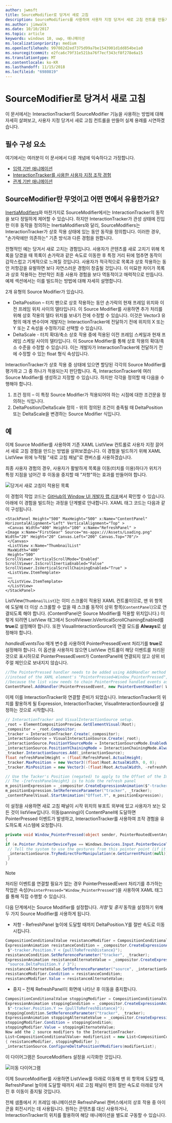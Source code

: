 ```yaml
---
author: jwmsft
title: SourceModifier로 당겨서 새로 고침
description: SourceModifiers를 사용하여 사용자 지정 당겨서 새로 고침 컨트롤 만들기
ms.author: jimwalk
ms.date: 10/10/2017
ms.topic: article
keywords: windows 10, uwp, 애니메이션
ms.localizationpriority: medium
ms.openlocfilehash: 997082d2ed7375d99a7be1543901d1dd854be1a0
ms.sourcegitcommit: e2fca6c79f31e521ba76f7ecf343cf8f278e6a15
ms.translationtype: MT
ms.contentlocale: ko-KR
ms.lasthandoff: 11/15/2018
ms.locfileid: "6980819"
---
```

# <a name="pull-to-refresh-with-source-modifiers"></a>SourceModifier로 당겨서 새로 고침

이 문서에서는 InteractionTracker의 SourceModifier 기능을 사용하는 방법에 대해 자세히 살펴보고, 사용자 지정 당겨서 새로 고침 컨트롤을 만들어 실제 용례를 시연하겠습니다.

## <a name="prerequisites"></a>필수 구성 요소

여기에서는 여러분이 이 문서에서 다룬 개념에 익숙하다고 가정합니다.

- [입력 기반 애니메이션](input-driven-animations.md)
- [InteractionTracker를 사용한 사용자 지정 조작 경험](interaction-tracker-manipulations.md)
- [관계 기반 애니메이션](relation-animations.md)

## <a name="what-is-a-sourcemodifier-and-why-are-they-useful"></a>SourceModifier란 무엇이고 어떤 면에서 유용한가요?

[InertiaModifiers](inertia-modifiers.md)와 마찬가지로 SourceModifier에서는 InteractionTracker의 동작을 보다 정밀하게 제어할 수 있습니다. 하지만 InteractionTracker가 관성 상태에 진입한 이후 동작을 정의하는 InertiaModifiers와 달리, SourceModifiers는 InteractionTracker가 상호 작용 상태에 있는 동안 동작을 정의합니다. 이러한 경우, "손가락에만 의존하는" 기존 방식과 다른 경험을 원합니다.

전형적인 예는 당겨서 새로 고치는 경험입니다. 사용자가 콘텐츠를 새로 고치기 위해 목록을 당겼을 때 목록이 손가락과 같은 속도로 이동한 후 특정 거리 뒤에 멈추면 동작이 갑작스럽고 기계적으로 느껴질 것입니다. 사용자가 적극적으로 목록과 상호 작용하는 동안 저항감을 유발하면 보다 자연스러운 경험이 창출될 것입니다. 이 미묘한 차이가 목록과 상호 작용하는 전반적인 최종 사용자 경험을 보다 역동적이고 매력적으로 만듭니다. 예제 섹션에서는 이를 빌드하는 방법에 대해 자세히 설명합니다.

2개 유형의 Source Modifier가 있습니다.

- DeltaPosition – 터치 팬으로 상호 작용하는 동안 손가락의 현재 프레임 위치와 이전 프레임 위치 사이의 델타입니다. 이 Source Modifier를 사용하면 추가 처리를 위해 상호 작용의 델타 위치를 보내기 전에 수정할 수 있습니다. 이것은 Vector3 유형의 매개 변수이며 개발자는 InteractionTracker에 전달하기 전에 위치의 X 또는 Y 또는 Z 속성을 수정하기로 선택할 수 있습니다.
- DeltaScale - 터치 확대/축소 상호 작용 중에 적용된 이전 프레임 스케일과 현재 프레임 스케일 사이의 델타입니다. 이 Source Modifier를 통해 상호 작용의 확대/축소 수준을 수정할 수 있습니다. 이는 개발자가 InteractionTracker에 전달하기 전에 수정할 수 있는 float 형식 속성입니다.

InteractionTracker가 상호 작용 중 상태에 있으면 할당된 각각의 Source Modifier를 평가하고 그 중 하나가 적용되는지 판단합니다. 즉, InteractionTracker에 여러 Source Modifier를 생성하고 지정할 수 있습니다. 하지만 각각을 정의할 때 다음을 수행해야 합니다.

1. 조건 정의 – 이 특정 Source Modifier가 적용되어야 하는 시점에 대한 조건문을 정의하는 식입니다.
1. DeltaPosition/DeltaScale 정의 - 위의 정의된 조건이 충족될 때 DeltaPosition 또는 DeltaScale을 변경하는 Source Modifier 식입니다.

## <a name="example"></a>예

이제 Source Modifier를 사용하여 기존 XAML ListView 컨트롤로 사용자 지정 끌어서 새로 고침 경험을 만드는 방법을 살펴보겠습니다. 이 경험을 빌드하기 위해 XAML ListView 위에 누적될 "새로 고침 패널"로 캔버스를 사용하겠습니다.

최종 사용자 경험의 경우, 사용자가 활발하게 목록을 이동(터치를 이용)하다가 위치가 특정 지점을 넘어간 후 이동을 중지할 때 "저항"하는 효과를 만들어야 합니다.

![당겨서 새로 고침이 적용된 목록](images/animation/city-list.gif)

이 경험의 작업 코드는 [GitHub의 Window UI 개발자 랩 리포](https://github.com/Microsoft/WindowsUIDevLabs)에서 확인할 수 있습니다. 아래에 이 경험을 빌드하는 과정을 단계별로 안내합니다.
XAML 태그 코드는 다음과 같이 구성됩니다.

```xaml
<StackPanel Height="500" MaxHeight="500" x:Name="ContentPanel" HorizontalAlignment="Left" VerticalAlignment="Top" >
 <Canvas Width="400" Height="100" x:Name="RefreshPanel" >
<Image x:Name="FirstGear" Source="ms-appx:///Assets/Loading.png" Width="20" Height="20" Canvas.Left="200" Canvas.Top="70"/>
 </Canvas>
 <ListView x:Name="ThumbnailList"
 MaxWidth="400"
 Height="500"
ScrollViewer.VerticalScrollMode="Enabled" ScrollViewer.IsScrollInertiaEnabled="False" ScrollViewer.IsVerticalScrollChainingEnabled="True" >
 <ListView.ItemTemplate>
 ……
 </ListView.ItemTemplate>
 </ListView>
</StackPanel>
```

ListView(`ThumbnailList`)는 이미 스크롤이 적용된 XAML 컨트롤이므로, 맨 위 항목에 도달해 더 이상 스크롤할 수 없을 때 스크롤 동작이 상위 항목(`ContentPanel`)으로 연결되도록 해야 합니다. (ContentPanel은 Source Modifier를 적용할 위치입니다.) 이렇게 되려면 ListView 태그에서 ScrollViewer.IsVerticalScrollChainingEnabled를 **true**로 설정해야 합니다. 또한 VisualInteractionSource의 연결 모드를 **Always**로 설정해야 합니다.

_handledEventsToo_ 매개 변수를 사용하여 PointerPressedEvent 처리기를 **true**로 설정해야 합니다. 이 옵션을 사용하지 않으면 ListView 컨트롤이 해당 이벤트를 처리된 것으로 표시하므로 PointerPressedEvent가 ContentPanel에 연결되지 않고 상위 비주얼 체인으로 보내지지 않습니다.

```csharp
//The PointerPressed handler needs to be added using AddHandler method with the //handledEventsToo boolean set to "true"
//instead of the XAML element's "PointerPressed=Window_PointerPressed",
//because the list view needs to chain PointerPressed handled events as well.
ContentPanel.AddHandler(PointerPressedEvent, new PointerEventHandler( Window_PointerPressed), true);
```

이제 이를 InteractionTracker와 연결할 준비가 되었습니다. InteractionTracker의 위치를 활용하게 될 Expression, InteractionTracker, VisualInteractionSource을 설정하는 것으로 시작합니다.

```csharp
// InteractionTracker and VisualInteractionSource setup.
_root = ElementCompositionPreview.GetElementVisual(Root);
_compositor = _root.Compositor;
_tracker = InteractionTracker.Create(_compositor);
_interactionSource = VisualInteractionSource.Create(_root);
_interactionSource.PositionYSourceMode = InteractionSourceMode.EnabledWithInertia;
_interactionSource.PositionYChainingMode = InteractionChainingMode.Always;
_tracker.InteractionSources.Add(_interactionSource);
float refreshPanelHeight = (float)RefreshPanel.ActualHeight;
_tracker.MaxPosition = new Vector3((float)Root.ActualWidth, 0, 0);
_tracker.MinPosition = new Vector3(-(float)Root.ActualWidth, -refreshPanelHeight, 0);

// Use the Tacker's Position (negated) to apply to the Offset of the Image.
// The -{refreshPanelHeight} is to hide the refresh panel
m_positionExpression = _compositor.CreateExpressionAnimation($"-tracker.Position.Y - {refreshPanelHeight} ");
m_positionExpression.SetReferenceParameter("tracker", _tracker);
_contentPanelVisual.StartAnimation("Offset.Y", m_positionExpression);
```

이 설정을 사용하면 새로 고침 패널이 시작 위치의 뷰포트 외부에 있고 사용자가 보는 모든 것이 listView입니다. 이동(panning)이 ContentPanel에 도달하면 PointerPressed 이벤트가 발생하고, InteractionTracker를 사용하여 조작 경험을 유도하도록 시스템에 요청합니다.

```csharp
private void Window_PointerPressed(object sender, PointerRoutedEventArgs e)
{
if (e.Pointer.PointerDeviceType == Windows.Devices.Input.PointerDeviceType.Touch) {
 // Tell the system to use the gestures from this pointer point (if it can).
 _interactionSource.TryRedirectForManipulation(e.GetCurrentPoint(null));
 }
}
```

> [!NOTE]
> 처리된 이벤트를 연결할 필요가 없는 경우 PointerPressedEvent 처리기를 추가하는 작업은 속성(`PointerPressed="Window_PointerPressed"`)을 사용하여 XAML 태그를 통해 직접 수행할 수 있습니다.

다음 단계에서는 Source Modifier를 설정합니다. _저항_ 및 _중지_ 동작을 설정하기 위해 두 가지 Source Modifier를 사용하게 됩니다.

- 저항 - RefreshPanel 높이에 도달할 때까지 DeltaPosition.Y를 절반 속도로 이동시킵니다.

```csharp
CompositionConditionalValue resistanceModifier = CompositionConditionalValue.Create (_compositor);
ExpressionAnimation resistanceCondition = _compositor.CreateExpressionAnimation(
 $"-tracker.Position.Y < {pullToRefreshDistance}");
resistanceCondition.SetReferenceParameter("tracker", _tracker);
ExpressionAnimation resistanceAlternateValue = _compositor.CreateExpressionAnimation(
 "source.DeltaPosition.Y / 3");
resistanceAlternateValue.SetReferenceParameter("source", _interactionSource);
resistanceModifier.Condition = resistanceCondition;
resistanceModifier.Value = resistanceAlternateValue;
```

- 중지 – 전체 RefreshPanel이 화면에 나타난 후 이동을 중지합니다.

```csharp
CompositionConditionalValue stoppingModifier = CompositionConditionalValue.Create (_compositor);
ExpressionAnimation stoppingCondition = _compositor.CreateExpressionAnimation(
 $"-tracker.Position.Y >= {pullToRefreshDistance}");
stoppingCondition.SetReferenceParameter("tracker", _tracker);
ExpressionAnimation stoppingAlternateValue = _compositor.CreateExpressionAnimation("0");
stoppingModifier.Condition = stoppingCondition;
stoppingModifier.Value = stoppingAlternateValue;
Now add the 2 source modifiers to the InteractionTracker.
List<CompositionConditionalValue> modifierList = new List<CompositionConditionalValue>()
{ resistanceModifier, stoppingModifier };
_interactionSource.ConfigureDeltaPositionYModifiers(modifierList);
```

이 다이어그램은 SourceModifiers 설정을 시각화한 것입니다.

![이동 다이어그램](images/animation/source-modifiers-diagram.png)

이제 SourceModifier를 사용하면 ListView를 아래로 이동해 맨 위 항목에 도달할 때, RefreshPanel 높이에 도달할 때까지 새로 고침 패널이 팬의 절반 속도로 아래로 당겨진 후 이동이 중지될 것입니다.

전체 샘플에서 키 프레임 애니메이션은 RefreshPanel 캔버스에서의 상호 작용 중 아이콘을 회전시키는 데 사용됩니다. 원하는 콘텐츠를 대신 사용하거나, InteractionTracker의 위치를 활용하여 해당 애니메이션을 별도로 구동할 수 있습니다.
